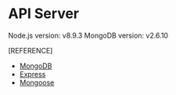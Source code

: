 # API Server

Node.js version: v8.9.3
MongoDB version: v2.6.10
 
 [REFERENCE]
- [MongoDB](https://www.mongodb.com/)
- [Express](https://developer.mozilla.org/en-US/docs/Learn/Server-side/Express_Nodejs)
- [Mongoose](http://mongoosejs.com/docs/)


